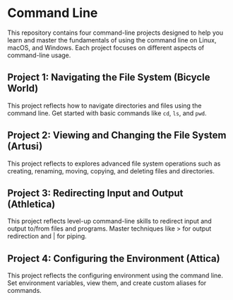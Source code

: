 # Command Line
This repository contains four command-line projects designed to help you learn and master the fundamentals of using the command line on Linux, macOS, and Windows. Each project focuses on different aspects of command-line usage.

## Project 1: Navigating the File System (Bicycle World)
This project reflects how to navigate directories and files using the command line. Get started with basic commands like `cd`, `ls`, and `pwd`.

## Project 2: Viewing and Changing the File System (Artusi)
This project reflects to explores advanced file system operations such as creating, renaming, moving, copying, and deleting files and directories.

## Project 3: Redirecting Input and Output (Athletica)
This project reflects level-up command-line skills to redirect input and output to/from files and programs. Master techniques like > for output redirection and | for piping.

## Project 4: Configuring the Environment (Attica)
This project reflects the configuring environment using the command line. Set environment variables, view them, and create custom aliases for commands.
